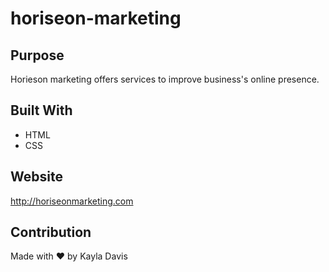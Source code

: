 # horiseon-marketing

## Purpose
Horieson marketing offers services to improve business's online presence.

## Built With
* HTML
* CSS

## Website
http://horiseonmarketing.com

## Contribution
Made with ❤️ by Kayla Davis
